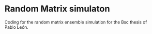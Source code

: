 # Random Matrix simulaton
Coding for the random matrix ensemble simulation for the Bsc thesis of Pablo León.

